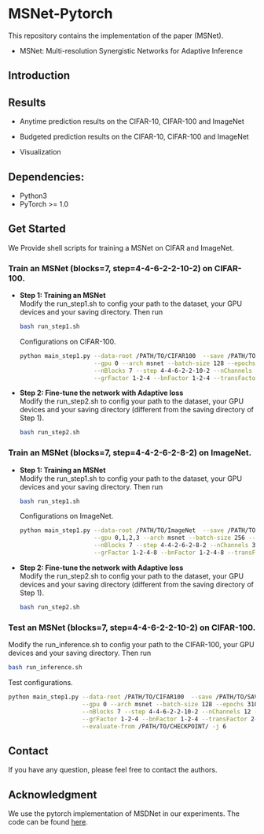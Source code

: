 # MSNet-Pytorch

This repository contains the implementation of the paper (MSNet).

- MSNet: Multi-resolution Synergistic Networks for Adaptive Inference

## Introduction

## Results

- Anytime prediction results on the CIFAR-10, CIFAR-100 and ImageNet


- Budgeted prediction results on the CIFAR-10, CIFAR-100 and ImageNet


- Visualization


## Dependencies:

+ Python3
+ PyTorch >= 1.0

## Get Started

We Provide shell scripts for training a MSNet on CIFAR and ImageNet.

### Train an MSNet (blocks=7, step=4-4-6-2-2-10-2) on CIFAR-100.
+ **Step 1: Training an MSNet**  
    Modify the run_step1.sh to config your path to the dataset, your GPU devices and your saving directory. Then run
    ```sh
    bash run_step1.sh
    ```
    Configurations on CIFAR-100.
    ```sh
    python main_step1.py --data-root /PATH/TO/CIFAR100  --save /PATH/TO/SAVE --data cifar100 \
                         --gpu 0 --arch msnet --batch-size 128 --epochs 310 --lr-type SGDR \
                         --nBlocks 7 --step 4-4-6-2-2-10-2 --nChannels 12 --growthRate 6 \
                         --grFactor 1-2-4 --bnFactor 1-2-4 --transFactor 2-5 -j 6
    ```

+ **Step 2: Fine-tune the network with Adaptive loss**    
    Modify the run_step2.sh to config your path to the dataset, your GPU devices and your saving directory (different from the saving directory of Step 1). 
    ```sh
    bash run_step2.sh
    ```

### Train an MSNet (blocks=7, step=4-4-2-6-2-8-2) on ImageNet.
+ **Step 1: Training an MSNet**  
    Modify the run_step1.sh to config your path to the dataset, your GPU devices and your saving directory. Then run
    ```sh
    bash run_step1.sh
    ```
    Configurations on ImageNet.
    ```sh
    python main_step1.py --data-root /PATH/TO/ImageNet  --save /PATH/TO/SAVE --data ImageNet \
                         --gpu 0,1,2,3 --arch msnet --batch-size 256 --epochs 150 --lr-type SGDR \
                         --nBlocks 7 --step 4-4-2-6-2-8-2 --nChannels 32 --growthRate 16 \
                         --grFactor 1-2-4-8 --bnFactor 1-2-4-8 --transFactor 1-3-5 -j 6
    ```

+ **Step 2: Fine-tune the network with Adaptive loss**    
    Modify the run_step2.sh to config your path to the dataset, your GPU devices and your saving directory (different from the saving directory of Step 1). 
    ```sh
    bash run_step2.sh
    ```

### Test an MSNet (blocks=7, step=4-4-6-2-2-10-2) on CIFAR-100.

Modify the run_inference.sh to config your path to the CIFAR-100, your GPU devices and your saving directory. Then run
```sh
bash run_inference.sh
```

Test configurations.
```sh
python main_step1.py --data-root /PATH/TO/CIFAR100  --save /PATH/TO/SAVE --data cifar100 \
                     --gpu 0 --arch msnet --batch-size 128 --epochs 310 --lr-type SGDR \
                     --nBlocks 7 --step 4-4-6-2-2-10-2 --nChannels 12 --growthRate 6 \
                     --grFactor 1-2-4 --bnFactor 1-2-4 --transFactor 2-5 --evalmode dynamic \
                     --evaluate-from /PATH/TO/CHECKPOINT/ -j 6
```

## Contact
If you have any question, please feel free to contact the authors.

## Acknowledgment
We use the pytorch implementation of MSDNet in our experiments. The code can be found [here](https://github.com/kalviny/MSDNet-PyTorch).



